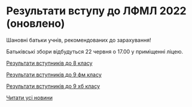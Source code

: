 # Результати вступу до ЛФМЛ 2022 (оновлено)

Шановні батьки учнів, рекомендованих до зарахування!

Батьківські збори відбудуться 22 червня о 17.00 у приміщенні ліцею.

[Результати вступників до 8 класу](/files/blog/результати-вступу-до-лфмл-2022-оновлено/вступ-22_8кл.pdf)

[Результати вступників до 9 фм класу](/files/blog/результати-вступу-до-лфмл-2022-оновлено/вступ-22-9.pdf)

[Результати вступників до 9 хб класу](/files/blog/результати-вступу-до-лфмл-2022-оновлено/вступ-22-9хб.pdf)

[Читати усі новини](/news)
